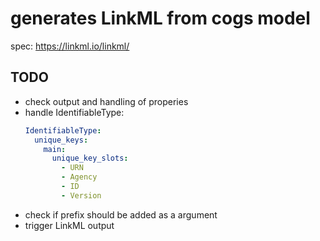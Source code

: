 # generates LinkML from cogs model

spec: https://linkml.io/linkml/

## TODO

* check output and handling of properies
* handle IdentifiableType:
  ```yaml
  IdentifiableType:
    unique_keys:
      main:
        unique_key_slots:
          - URN
          - Agency
          - ID
          - Version
  ```
* check if prefix should be added as a argument
* trigger LinkML output
